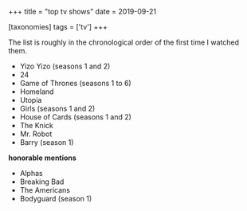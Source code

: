 +++
title = "top tv shows"
date = 2019-09-21

[taxonomies]
tags = ['tv']
+++

The list is roughly in the chronological order of the first time I
watched them.

- Yizo Yizo (seasons 1 and 2)
- 24
- Game of Thrones (seasons 1 to 6)
- Homeland
- Utopia
- Girls (seasons 1 and 2)
- House of Cards (seasons 1 and 2)
- The Knick
- Mr. Robot
- Barry (season 1)

**honorable mentions**

- Alphas
- Breaking Bad
- The Americans
- Bodyguard (season 1)

